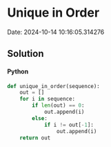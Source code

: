 # Unique in Order

Date: 2024-10-14 10:16:05.314276

## Solution

#### Python
```python
def unique_in_order(sequence):
    out = []
    for i in sequence:
        if len(out) == 0:
            out.append(i)
        else:
            if i != out[-1]:
                out.append(i)
    return out
 ```